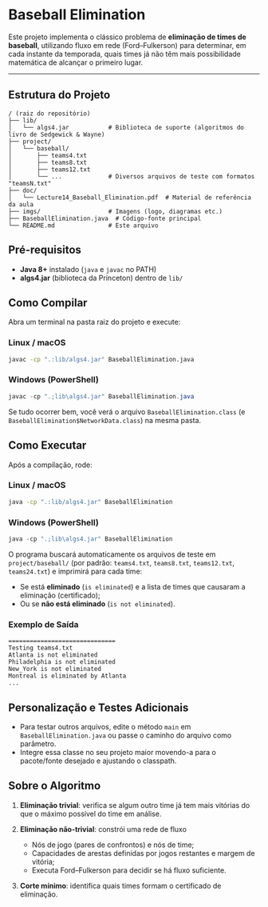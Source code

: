 # Baseball Elimination

Este projeto implementa o clássico problema de **eliminação de times de baseball**, utilizando fluxo em rede (Ford–Fulkerson) para determinar, em cada instante da temporada, quais times já não têm mais possibilidade matemática de alcançar o primeiro lugar.

---

## Estrutura do Projeto

```
/ (raiz do repositório)
├── lib/
│   └── algs4.jar           # Biblioteca de suporte (algoritmos do livro de Sedgewick & Wayne)
├── project/
│   └── baseball/
│       ├── teams4.txt
│       ├── teams8.txt
│       ├── teams12.txt
│       └── ...             # Diversos arquivos de teste com formatos "teamsN.txt"
├── doc/
│   └── Lecture14_Baseball_Elimination.pdf  # Material de referência da aula
├── imgs/                   # Imagens (logo, diagramas etc.)
├── BaseballElimination.java  # Código-fonte principal
└── README.md               # Este arquivo
```

## Pré-requisitos

* **Java 8+** instalado (`java` e `javac` no PATH)
* **algs4.jar** (biblioteca da Princeton) dentro de `lib/`

## Como Compilar

Abra um terminal na pasta raiz do projeto e execute:

### Linux / macOS

```bash
javac -cp ".:lib/algs4.jar" BaseballElimination.java
```

### Windows (PowerShell)

```powershell
javac -cp ".;lib\algs4.jar" BaseballElimination.java
```

Se tudo ocorrer bem, você verá o arquivo `BaseballElimination.class` (e `BaseballElimination$NetworkData.class`) na mesma pasta.

## Como Executar

Após a compilação, rode:

### Linux / macOS

```bash
java -cp ".:lib/algs4.jar" BaseballElimination
```

### Windows (PowerShell)

```powershell
java -cp ".;lib\algs4.jar" BaseballElimination
```

O programa buscará automaticamente os arquivos de teste em `project/baseball/` (por padrão: `teams4.txt`, `teams8.txt`, `teams12.txt`, `teams24.txt`) e imprimirá para cada time:

* Se está **eliminado** (`is eliminated`) e a lista de times que causaram a eliminação (certificado);
* Ou se **não está eliminado** (`is not eliminated`).

### Exemplo de Saída

```
==============================
Testing teams4.txt
Atlanta is not eliminated
Philadelphia is not eliminated
New_York is not eliminated
Montreal is eliminated by Atlanta
...
```

## Personalização e Testes Adicionais

* Para testar outros arquivos, edite o método `main` em `BaseballElimination.java` ou passe o caminho do arquivo como parâmetro.
* Integre essa classe no seu projeto maior movendo-a para o pacote/fonte desejado e ajustando o classpath.

## Sobre o Algoritmo

1. **Eliminação trivial**: verifica se algum outro time já tem mais vitórias do que o máximo possível do time em análise.
2. **Eliminação não-trivial**: constrói uma rede de fluxo

   * Nós de jogo (pares de confrontos) e nós de time;
   * Capacidades de arestas definidas por jogos restantes e margem de vitória;
   * Executa Ford–Fulkerson para decidir se há fluxo suficiente.
3. **Corte mínimo**: identifica quais times formam o certificado de eliminação.

##
